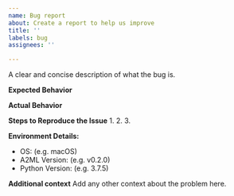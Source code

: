 ```yaml
---
name: Bug report
about: Create a report to help us improve
title: ''
labels: bug
assignees: ''

---
```


A clear and concise description of what the bug is.


**Expected Behavior**


**Actual Behavior**


**Steps to Reproduce the Issue**
1. 
2. 
3. 


**Environment Details:**
 - OS: (e.g. macOS)
 - A2ML Version: (e.g. v0.2.0)
 - Python Version: (e.g. 3.7.5)


**Additional context**
Add any other context about the problem here.
